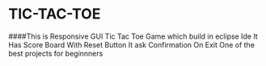 # TIC-TAC-TOE

####This is Responsive GUI Tic Tac Toe Game which build in eclipse Ide It Has Score Board With Reset Button It ask Confirmation On Exit One of the best projects for beginnners
